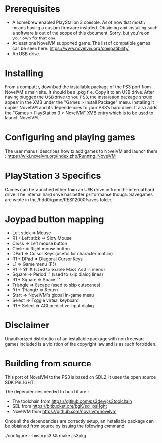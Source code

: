 Prerequisites
=============
- A homebrew enabled PlayStation 3 console. As of now that mostly means having a custom firmware installed. Obtaining and installing such a software is out of the scope of this document. Sorry, but you're on your own for that one.
- At least one NovelVM supported game. The list of compatible games can be seen here: https://www.novelvm.org/compatibility/
- An USB drive.

Installing
==========
From a computer, download the installable package of the PS3 port from NovelVM's main site. It should be a .pkg file. Copy it to an USB drive.
After having plugged the USB drive to you PS3, the installation package should appear in the XMB under the "Games > Install Package" menu. Installing it copies NovelVM and its dependencies to your PS3's hard drive. It also adds the "Games > PlayStation 3 > NovelVM" XMB entry which is to be used to launch NovelVM.

Configuring and playing games
=============================
The user manual describes how to add games to NovelVM and launch them : https://wiki.novelvm.org/index.php/Running_NovelVM

PlayStation 3 Specifics
=======================
Games can be launched either from an USB drive or from the internal hard drive. The internal hard drive has better performance though.
Savegames are wrote in the /hdd0/game/RESI12000/saves folder.

Joypad button mapping
=====================
- Left stick      => Mouse
- R1 + Left stick => Slow Mouse
- Cross           => Left mouse button
- Circle          => Right mouse button
- DPad            => Cursor Keys (useful for character motion)
- R1 + DPad       => Diagonal Cursor Keys
- L1              => Game menu (F5)
- R1              => Shift (used to enable Mass Add in menu)
- Square          => Period '.' (used to skip dialog lines)
- R1 + Square     => Space ' '
- Triangle        => Escape (used to skip cutscenes)
- R1 + Triangle   => Return
- Start           => NovelVM's global in-game menu
- Select          => Toggle virtual keyboard
- R1 + Select     => AGI predictive input dialog

Disclaimer
==========
Unauthorized distribution of an installable package with non freeware games included is a violation of the copyright law and is as such forbidden.

Building from source
====================
This port of NovelVM to the PS3 is based on SDL2. It uses the open source SDK PSL1GHT.

The dependencies needed to build it are :

- The toolchain from https://github.com/ps3dev/ps3toolchain
- SDL from https://bitbucket.org/bgK/sdl_psl1ght
- NovelVM from https://github.com/novelvm/novelvm

Once all the dependencies are correctly setup, an installable package can be obtained from source by issuing the following command :

./configure --host=ps3 && make ps3pkg
